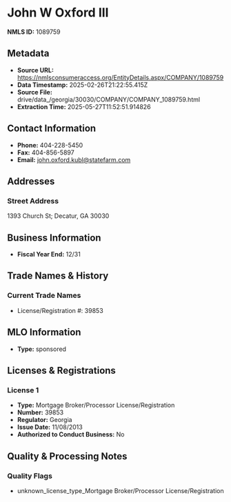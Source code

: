 # John W Oxford III

**NMLS ID:** 1089759

## Metadata
- **Source URL:** https://nmlsconsumeraccess.org/EntityDetails.aspx/COMPANY/1089759
- **Data Timestamp:** 2025-02-26T21:22:55.415Z
- **Source File:** drive/data_/georgia/30030/COMPANY/COMPANY_1089759.html
- **Extraction Time:** 2025-05-27T11:52:51.914826

## Contact Information
- **Phone:** 404-228-5450
- **Fax:** 404-856-5897
- **Email:** john.oxford.kubl@statefarm.com

## Addresses
### Street Address
1393 Church St; Decatur, GA 30030

## Business Information
- **Fiscal Year End:** 12/31

## Trade Names & History
### Current Trade Names
- License/Registration #: 39853

## MLO Information
- **Type:** sponsored

## Licenses & Registrations

### License 1
- **Type:** Mortgage Broker/Processor License/Registration
- **Number:** 39853
- **Regulator:** Georgia
- **Issue Date:** 11/08/2013
- **Authorized to Conduct Business:** No

## Quality & Processing Notes
### Quality Flags
- unknown_license_type_Mortgage Broker/Processor License/Registration

